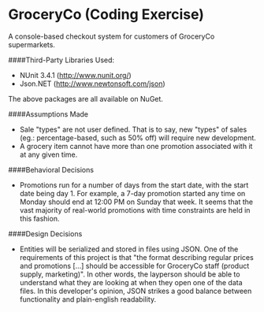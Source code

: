 # GroceryCo (Coding Exercise)
A console-based checkout system for customers of GroceryCo supermarkets.

####Third-Party Libraries Used:
  - NUnit 3.4.1 (http://www.nunit.org/)
  - Json.NET (http://www.newtonsoft.com/json)
  
The above packages are all available on NuGet.

####Assumptions Made
  - Sale "types" are not user defined. That is to say, new "types" of sales (eg.: percentage-based, such as 50% off) will require new development.
  - A grocery item cannot have more than one promotion associated with it at any given time.

####Behavioral Decisions
  - Promotions run for a number of days from the start date, with the start date being day 1. For example, a 7-day promotion started any time on Monday should end at 12:00 PM on Sunday that week. It seems that the vast majority of real-world promotions with time constraints are held in this fashion.

####Design Decisions
  - Entities will be serialized and stored in files using JSON. One of the requirements of this project is that "the format describing regular prices and promotions [...] should be accessible for GroceryCo staff (product supply, marketing)". In other words, the layperson should be able to understand what they are looking at when they open one of the data files. In this developer's opinion, JSON strikes a good balance between functionality and plain-english readability.

